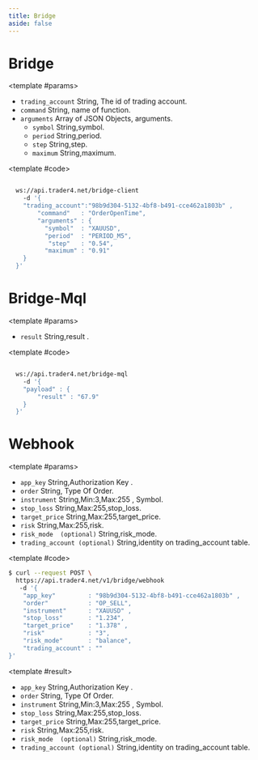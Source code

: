 ```yaml
---
title: Bridge
aside: false
---
```


<!--@include: ../partials/libraries.md-->

<CodeBox lang="Restful" method="webSocket" endpoint="/bridge-client">

# Bridge

<template #params>

- `trading_account` <span>String</span>, The id of trading account.
- `command` <span>String</span>, name of function.
- `arguments` <span>Array of JSON Objects</span>, arguments.
  - `symbol` <span>String</span>,symbol.
  - `period` <span>String</span>,period.
  - `step` <span>String</span>,step.
  - `maximum` <span>String</span>,maximum.

</template>
<!--@include: /partials/authorization.md-->

<template #code>

```bash

  ws://api.trader4.net/bridge-client
    -d '{
    "trading_account":"98b9d304-5132-4bf8-b491-cce462a1803b" ,
        "command"   : "OrderOpenTime",
        "arguments" : {
          "symbol"  : "XAUUSD",
          "period"  : "PERIOD_M5",
           "step"   : "0.54",
          "maximum" : "0.91"
    }
  }'
```

</template>

</CodeBox>


<CodeBox lang="Restful" method="webSocket" endpoint="/bridge-mql">

# Bridge-Mql

<template #params>

- `result` <span>String</span>,result .

</template>
<!--@include: /partials/authorization.md-->

<template #code>

```bash

  ws://api.trader4.net/bridge-mql
    -d '{
    "payload" : {
        "result" : "67.9"
    }
  }'
```

</template>

</CodeBox>



<CodeBox lang="Restful" method="POST" endpoint="/v1/bridge/webhook">

# Webhook


<template #params>

- `app_key` <span>String</span>,Authorization Key .
- `order` <span>String</span>, Type Of Order.
- `instrument` <span>String,Min:3,Max:255 </span>, Symbol.
- `stop_loss` <span>String,Max:255</span>,stop_loss.
- `target_price` <span>String,Max:255</span>,target_price.
- `risk` <span>String,Max:255</span>,risk.
- `risk_mode  (optional)` <span>String</span>,risk_mode.
- `trading_account (optional)` <span>String</span>,identity on trading_account table.

</template>

<!--@include: /partials/authorization.md-->

<template #code>

```bash
$ curl --request POST \
  https://api.trader4.net/v1/bridge/webhook
   -d '{
    "app_key"         : "98b9d304-5132-4bf8-b491-cce462a1803b" ,
    "order"           : "OP_SELL",
    "instrument"      : "XAUUSD" ,
    "stop_loss"       : "1.234",
    "target_price"    : "1.378" ,
    "risk"            : "3",
    "risk_mode"       : "balance",
    "trading_account" : ""
}'

```

</template>

</CodeBox>

<Response jfile="v1/bridge/webhook" >

<template #result>

- `app_key` <span>String</span>,Authorization Key .
- `order` <span>String</span>, Type Of Order.
- `instrument` <span>String,Min:3,Max:255 </span>, Symbol.
- `stop_loss` <span>String,Max:255</span>,stop_loss.
- `target_price` <span>String,Max:255</span>,target_price.
- `risk` <span>String,Max:255</span>,risk.
- `risk_mode  (optional)` <span>String</span>,risk_mode.
- `trading_account (optional)` <span>String</span>,identity on trading_account table.

</template>

</Response>
